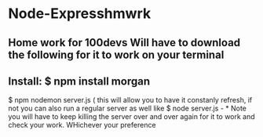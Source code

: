 # Node-Expresshmwrk

 Home work for 100devs
Will have to download the following for it to work on your terminal 
----------------------------------------------------------------------------------------------------------
 Install:
 $ npm install morgan
 -----------------------------------------------------------------------------------------------------------
 $ npm nodemon server.js  ( this will allow you to have it constanly refresh, if not you can also run a regular server as well like
 $ node server.js - * Note you will have to keep killing the server over and over again for it to work and check your work. WHichever your preference 
